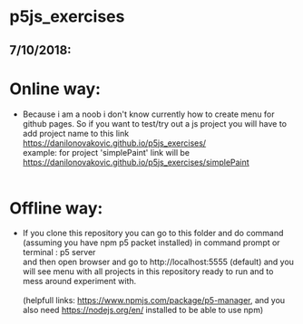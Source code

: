 # p5js_exercises

## 7/10/2018:<br>
# Online way:<br>
- Because i am a noob i don't know currently how to create menu for github pages. So if you want to test/try out a js project you will
have to add project name to this link https://danilonovakovic.github.io/p5js_exercises/ <br>
example: for project 'simplePaint' link will be https://danilonovakovic.github.io/p5js_exercises/simplePaint
<br><br>

# Offline way:
- If you clone this repository you can go to this folder and do command (assuming you have npm p5 packet installed) in command prompt or terminal : p5 server <br>
and then open browser and go to http://localhost:5555 (default) and you will see menu with all projects in this repository ready to run and to mess around experiment with. <br><br>
(helpfull links: https://www.npmjs.com/package/p5-manager, and you also need https://nodejs.org/en/ installed to be able to use npm)
